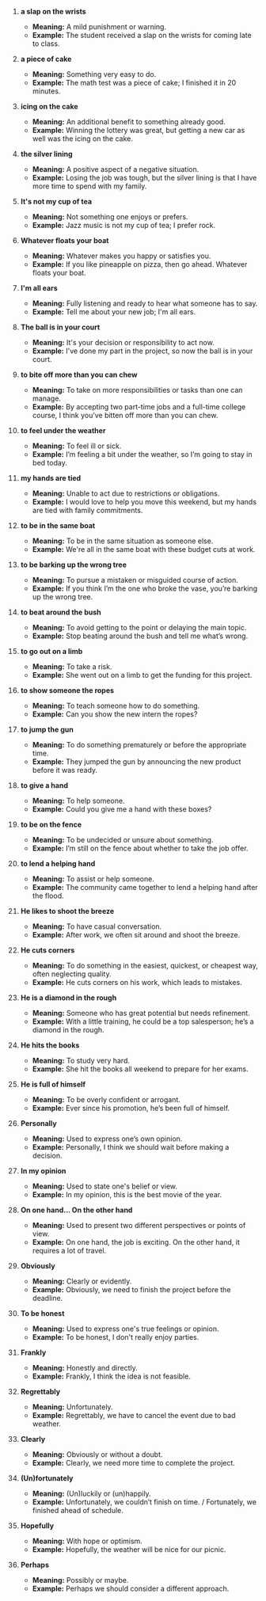 1. **a slap on the wrists**
    
    - **Meaning:** A mild punishment or warning.
    - **Example:** The student received a slap on the wrists for coming late to class.
2. **a piece of cake**
    
    - **Meaning:** Something very easy to do.
    - **Example:** The math test was a piece of cake; I finished it in 20 minutes.
3. **icing on the cake**
    
    - **Meaning:** An additional benefit to something already good.
    - **Example:** Winning the lottery was great, but getting a new car as well was the icing on the cake.
4. **the silver lining**
    
    - **Meaning:** A positive aspect of a negative situation.
    - **Example:** Losing the job was tough, but the silver lining is that I have more time to spend with my family.
5. **It's not my cup of tea**
    
    - **Meaning:** Not something one enjoys or prefers.
    - **Example:** Jazz music is not my cup of tea; I prefer rock.
6. **Whatever floats your boat**
    
    - **Meaning:** Whatever makes you happy or satisfies you.
    - **Example:** If you like pineapple on pizza, then go ahead. Whatever floats your boat.
7. **I'm all ears**
    
    - **Meaning:** Fully listening and ready to hear what someone has to say.
    - **Example:** Tell me about your new job; I'm all ears.
8. **The ball is in your court**
    
    - **Meaning:** It's your decision or responsibility to act now.
    - **Example:** I've done my part in the project, so now the ball is in your court.
9. **to bite off more than you can chew**
    
    - **Meaning:** To take on more responsibilities or tasks than one can manage.
    - **Example:** By accepting two part-time jobs and a full-time college course, I think you’ve bitten off more than you can chew.
10. **to feel under the weather**
    
    - **Meaning:** To feel ill or sick.
    - **Example:** I’m feeling a bit under the weather, so I’m going to stay in bed today.
11. **my hands are tied**
    
    - **Meaning:** Unable to act due to restrictions or obligations.
    - **Example:** I would love to help you move this weekend, but my hands are tied with family commitments.
12. **to be in the same boat**
    
    - **Meaning:** To be in the same situation as someone else.
    - **Example:** We're all in the same boat with these budget cuts at work.
13. **to be barking up the wrong tree**
    
    - **Meaning:** To pursue a mistaken or misguided course of action.
    - **Example:** If you think I’m the one who broke the vase, you’re barking up the wrong tree.
14. **to beat around the bush**
    
    - **Meaning:** To avoid getting to the point or delaying the main topic.
    - **Example:** Stop beating around the bush and tell me what’s wrong.
15. **to go out on a limb**
    
    - **Meaning:** To take a risk.
    - **Example:** She went out on a limb to get the funding for this project.
16. **to show someone the ropes**
    
    - **Meaning:** To teach someone how to do something.
    - **Example:** Can you show the new intern the ropes?
17. **to jump the gun**
    
    - **Meaning:** To do something prematurely or before the appropriate time.
    - **Example:** They jumped the gun by announcing the new product before it was ready.
18. **to give a hand**
    
    - **Meaning:** To help someone.
    - **Example:** Could you give me a hand with these boxes?
19. **to be on the fence**
    
    - **Meaning:** To be undecided or unsure about something.
    - **Example:** I’m still on the fence about whether to take the job offer.
20. **to lend a helping hand**
    
    - **Meaning:** To assist or help someone.
    - **Example:** The community came together to lend a helping hand after the flood.
21. **He likes to shoot the breeze**
    
    - **Meaning:** To have casual conversation.
    - **Example:** After work, we often sit around and shoot the breeze.
22. **He cuts corners**
    
    - **Meaning:** To do something in the easiest, quickest, or cheapest way, often neglecting quality.
    - **Example:** He cuts corners on his work, which leads to mistakes.
23. **He is a diamond in the rough**
    
    - **Meaning:** Someone who has great potential but needs refinement.
    - **Example:** With a little training, he could be a top salesperson; he’s a diamond in the rough.
24. **He hits the books**
    
    - **Meaning:** To study very hard.
    - **Example:** She hit the books all weekend to prepare for her exams.
25. **He is full of himself**
    
    - **Meaning:** To be overly confident or arrogant.
    - **Example:** Ever since his promotion, he’s been full of himself.
26. **Personally**
    
    - **Meaning:** Used to express one’s own opinion.
    - **Example:** Personally, I think we should wait before making a decision.
27. **In my opinion**
    
    - **Meaning:** Used to state one's belief or view.
    - **Example:** In my opinion, this is the best movie of the year.
28. **On one hand... On the other hand**
    
    - **Meaning:** Used to present two different perspectives or points of view.
    - **Example:** On one hand, the job is exciting. On the other hand, it requires a lot of travel.
29. **Obviously**
    
    - **Meaning:** Clearly or evidently.
    - **Example:** Obviously, we need to finish the project before the deadline.
30. **To be honest**
    
    - **Meaning:** Used to express one's true feelings or opinion.
    - **Example:** To be honest, I don't really enjoy parties.
31. **Frankly**
    
    - **Meaning:** Honestly and directly.
    - **Example:** Frankly, I think the idea is not feasible.
32. **Regrettably**
    
    - **Meaning:** Unfortunately.
    - **Example:** Regrettably, we have to cancel the event due to bad weather.
33. **Clearly**
    
    - **Meaning:** Obviously or without a doubt.
    - **Example:** Clearly, we need more time to complete the project.
34. **(Un)fortunately**
    
    - **Meaning:** (Un)luckily or (un)happily.
    - **Example:** Unfortunately, we couldn’t finish on time. / Fortunately, we finished ahead of schedule.
35. **Hopefully**
    
    - **Meaning:** With hope or optimism.
    - **Example:** Hopefully, the weather will be nice for our picnic.
36. **Perhaps**
    
    - **Meaning:** Possibly or maybe.
    - **Example:** Perhaps we should consider a different approach.






 

